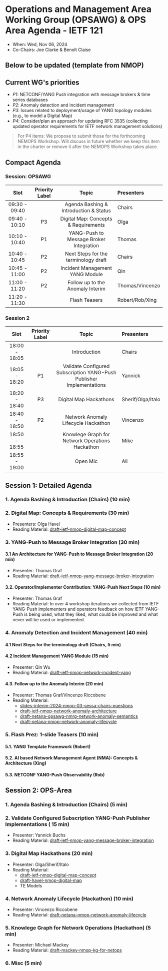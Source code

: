 # Operations and Management Area Working Group (OPSAWG) & OPS Area Agenda - IETF 121

* When: Wed, Nov 06, 2024
* Co-Chairs: Joe Clarke & Benoît Claise

## Below to be updated (template from NMOP)

## Current WG's priorities

* *P1*: NETCONF/YANG Push integration with message brokers & time series databases
* *P2*: Anomaly detection and incident management
* *P3*: Issues related to deployment/usage of YANG topology modules (e.g., to model a Digital Map)
* *P4*: Consider/plan an approach for updating RFC 3535 (collecting updated operator requirements for IETF network management solutions)

> For P4 items: We propose to submit those for the forthcoming NEMOPS Workshop. Will discuss in future whether we keep this item in the charter or remove it
> after the NEMOPS Workshop takes place.

## Compact Agenda

### Session: OPSAWG 

| Slot          | Priority Label |Topic                                    | Presenters |
|:-------------:|:--------------:|:---------------------------------------:|:-----------|
| 09:30 - 09:40 |                | Agenda Bashing & Introduction & Status  | Chairs     |
| 09:40 - 10:10 |P3              | Digital Map: Concepts & Requirements | Olga     |
| 10:10 - 10:40 |P1              | YANG-Push to Message Broker Integration | Thomas     |
| 10:40 - 10:45 |P2              | Next Steps for the terminology draft | Chairs|
| 10:45 - 11:00 |P2              | Incident Management YANG Module | Qin     |
| 11:00 - 11:20 |P2              | Follow up to the Anomaly Interim | Thomas/Vincenzo     |
| 11:20 - 11:30 |                | Flash Teasers | Robert/Rob/Xing     |

### Session 2

| Slot          | Priority Label |Topic                                    | Presenters |
|:-------------:|:--------------:|:---------------------------------------:|:-----------|
| 18:00 - 18:05 |                | Introduction                            | Chairs     |
| 18:05 - 18:20 |P1              | Validate Configured Subscription YANG-Push Publisher Implementations | Yannick     |
| 18:20 - 18:40 |P3              | Digital Map Hackathons | Sherif/Olga/Italo     |
| 18:40 - 18:50 |P2              | Network Anomaly Lifecycle Hackathon | Vincenzo      |
| 18:50 - 18:55 |                | Knowlege Graph for Network Operations Hackathon | Mike     |
| 18:55 - 19:00 |                | Open Mic  | All     |


## Session 1: Detailed Agenda

### 1. Agenda Bashing & Introduction (Chairs) (10 min)

### 2. Digital Map: Concepts & Requirements (30 min)

 * Presenters: Olga Havel
 * Reading Material: [draft-ietf-nmop-digital-map-concept](https://datatracker.ietf.org/doc/draft-ietf-nmop-digital-map-concept/)
   
### 3. YANG-Push to Message Broker Integration (30 min)

#### 3.1 An Architecture for YANG-Push to Message Broker Integration (20 min)

 * Presenter: Thomas Graf
 * Reading Material: [draft-ietf-nmop-yang-message-broker-integration](https://datatracker.ietf.org/doc/draft-ietf-nmop-yang-message-broker-integration/)

#### 3.2. Operator/Implementer Contribution: YANG-Push Next Steps  (10 min)

 * Presenter: Thomas Graf
 * Reading Material: In over 4 workshop iterations we collected from IETF YANG-Push implementers and operators feedback on how IETF YANG-Push is being used, what they liked, what could be improved and what never will be used or implemented.

### 4. Anomaly Detection and Incident Management (40 min)

#### 4.1 Next Steps for the terminology draft (Chairs, 5 min)

#### 4.2 Incident Management YANG Module (15 min)

 * Presenter: Qin Wu
 * Reading Material: [draft-ietf-nmop-network-incident-yang](https://datatracker.ietf.org/doc/draft-ietf-nmop-network-incident-yang/)

#### 4.3. Follow up to the Anomaly Interim  (20 min)

 * Presenter: Thomas Graf/Vincenzo Riccobene
 * Reading Material:
   + [slides-interim-2024-nmop-03-sessa-chairs-questions](https://datatracker.ietf.org/meeting/interim-2024-nmop-03/materials/slides-interim-2024-nmop-03-sessa-chairs-questions-00)
   + [draft-ietf-nmop-network-anomaly-architecture](https://datatracker.ietf.org/doc/draft-ietf-nmop-network-anomaly-architecture/)
   + [draft-netana-opsawg-nmrg-network-anomaly-semantics](https://datatracker.ietf.org/doc/draft-netana-opsawg-nmrg-network-anomaly-semantics/)
   + [draft-netana-nmop-network-anomaly-lifecycle](https://datatracker.ietf.org/doc/draft-netana-nmop-network-anomaly-lifecycle/)

### 5. Flash Prez: 1-slide Teasers (10 min)

#### 5.1. YANG Template Framework (Robert)
#### 5.2. AI based Network Management Agent (NMA): Concepts & Architecture (Xing)
#### 5.3. NETCONF YANG-Push Observability (Rob)


## Session 2: OPS-Area

### 1. Agenda Bashing & Introduction (Chairs) (5 min)

### 2. Validate Configured Subscription YANG-Push Publisher Implementations ( 15 min)

* Presenter: Yannick Buchs
* Reading Material: [draft-ietf-nmop-yang-message-broker-integration](https://datatracker.ietf.org/doc/draft-ietf-nmop-yang-message-broker-integration/)

### 3. Digital Map Hackathons (20 min)

 * Presenter: Olga/Sherif/Italo
  * Reading Material:
     + [draft-ietf-nmop-digital-map-concept](https://datatracker.ietf.org/doc/draft-ietf-nmop-digital-map-concept/) 
     + [draft-havel-nmop-digital-map](https://datatracker.ietf.org/doc/draft-havel-nmop-digital-map/)
     + TE Models

### 4. Network Anomaly Lifecycle (Hackathon) (10 min)

 * Presenter: Vincenzo Riccobene
  * Reading Material: [draft-netana-nmop-network-anomaly-lifecycle](https://datatracker.ietf.org/doc/draft-netana-nmop-network-anomaly-lifecycle/)


### 5. Knowlege Graph for Network Operations (Hackathon) (5 min)

 * Presenter: Michael Mackey
  * Reading Material: [draft-mackey-nmop-kg-for-netops](https://datatracker.ietf.org/doc/draft-mackey-nmop-kg-for-netops/)

### 6. Misc (5 min)


